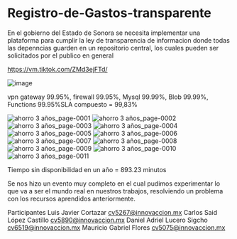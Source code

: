 # Registro-de-Gastos-transparente
En el gobierno del Estado de Sonora se necesita implementar una plataforma para cumplir la ley de transparencia de informacion donde todas las depenncias guarden en un repositorio central, los cuales pueden ser  solicitados por el publico en general

https://vm.tiktok.com/ZMd3ejFTd/

![image](https://user-images.githubusercontent.com/86860451/127774726-3ba752f9-a937-4a8c-bff2-28f6e519337e.png)


vpn gateway 99.95%, firewall 99.95%, Mysql 99.99%, Blob 99.99%, Functions 99.95%SLA compuesto = 99,83%

![ahorro 3 años_page-0001](https://user-images.githubusercontent.com/86860451/127763807-c414847c-9f59-4ea1-b740-25957def5425.jpg)
![ahorro 3 años_page-0002](https://user-images.githubusercontent.com/86860451/127763814-0c0645d7-c1ad-4ece-a129-b86a7e9e18be.jpg)
![ahorro 3 años_page-0003](https://user-images.githubusercontent.com/86860451/127763838-cea99f03-faff-409d-a03d-d644a815ca30.jpg)
![ahorro 3 años_page-0004](https://user-images.githubusercontent.com/86860451/127763840-983afd59-63bf-4bc3-a8be-619e66dfd558.jpg)
![ahorro 3 años_page-0005](https://user-images.githubusercontent.com/86860451/127763845-abf5be45-0591-4d7c-9541-d901093d2564.jpg)
![ahorro 3 años_page-0006](https://user-images.githubusercontent.com/86860451/127763849-556b89ac-99bd-4f6f-96bc-03da58e6208f.jpg)
![ahorro 3 años_page-0007](https://user-images.githubusercontent.com/86860451/127763855-165338fe-fbe6-4671-a323-5400c87768c3.jpg)
![ahorro 3 años_page-0008](https://user-images.githubusercontent.com/86860451/127763857-8329181b-40ad-4151-8843-c1296e06dff9.jpg)
![ahorro 3 años_page-0009](https://user-images.githubusercontent.com/86860451/127763861-78a0aa4d-2cbf-40ec-9ad7-458395be5ebe.jpg)
![ahorro 3 años_page-0010](https://user-images.githubusercontent.com/86860451/127763863-d3b8a476-19da-4582-85a0-15897050789a.jpg)
![ahorro 3 años_page-0011](https://user-images.githubusercontent.com/86860451/127763867-af672afc-c591-4293-b416-26fe2ae099e7.jpg)


Tiempo sin disponibilidad en un año = 893.23 minutos 

Se nos hizo un evento muy completo en el cual pudimos experimentar lo que va a  ser el mundo real en nuestros trabajos, resolviendo un problema con los recursos aprendidos anteriormente.


Participantes 
Luis Javier Cortazar  cv5267@innovaccion.mx
Carlos Said López Castillo cv5890@innovaccion.mx
Daniel Adriel Lucero Sigcho cv6519@innovaccion.mx
Mauricio Gabriel Flores cv5075@innovaccion.mx
